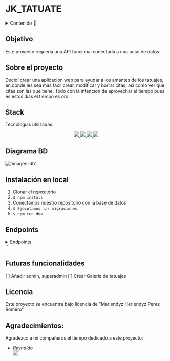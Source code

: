 # JK_TATUATE

<details>
  <summary>Contenido 📝</summary>
  <ol>
    <li><a href="#objetivo">Objetivo</a></li>
    <li><a href="#sobre-el-proyecto">Sobre el proyecto</a></li>
    <li><a href="#stack">Stack</a></li>
    <li><a href="#diagrama-bd">Diagrama</a></li>
    <li><a href="#instalación-en-local">Instalación</a></li>
    <li><a href="#endpoints">Endpoints</a></li>
    <li><a href="#futuras-funcionalidades">Futuras funcionalidades</a></li>
    <li><a href="#licencia">Licencia</a></li>
    <li><a href="#agradecimientos">Agradecimientos</a></li>
   
  </ol>
</details>

## Objetivo

Este proyecto requería una API funcional conectada a una base de datos.

## Sobre el proyecto

Decidí crear una aplicación web para ayudar a los amantes de los tatuajes, en donde les sea mas facil crear, modificar y borrar citas, asi como ver que citas son las que tiene. Todo con la intencion de aprovechar el tiempo pues es estos dias el tiempo es oro.

## Stack

Tecnologías utilizadas:

<div align="center">
<a href="https://www.mysql.com/">
    <img src= https://shields.io/badge/MySQL-lightgrey?logo=mysql&style=plastic&logoColor=white&labelColor=blue/>
</a>
<a href="https://www.expressjs.com/">
    <img src= "https://img.shields.io/badge/express.js-%23404d59.svg?style=for-the-badge&logo=express&logoColor=%2361DAFB"/>
</a>
<a href="https://nodejs.org/es/">
    <img src= "https://img.shields.io/badge/node.js-026E00?style=for-the-badge&logo=node.js&logoColor=white"/>
</a>
<a href="https://developer.mozilla.org/es/docs/Web/JavaScript">
    <img src= "https://img.shields.io/badge/javascipt-EFD81D?style=for-the-badge&logo=javascript&logoColor=black"/>
</a>
 </div>

## Diagrama BD

!['imagen-db'](./src/img/tatuateimg.pnggit)

## Instalación en local

1. Clonar el repositorio
2. `$ npm install`
3. Conectamos nuestro repositorio con la base de datos
4. `$ Ejecutamos las migraciones`
5. `$ npm run dev`

## Endpoints

<details>
<summary>Endpoints</summary>

- AUTH

- REGISTER USER

           POST http://localhost:3000/authUser/register
       body:
       ``` js
           {
               "username": "tate",
                "first_name": "logan",
                "last_name": "morrison",
                "email": "logan@gmail.com",
                "password": "12345678"
           }
       ```

  - LOGIN

          POST http://localhost:3000/users/login

    body:

    ```js
        {

         "email": "romeroz@gmail.com",
         "password": "12345678"


        }
    ```

  - USER PROFILE

          GET http://localhost:3000/api/users/1

  - UPDATE PROFILE

          PATCH http://localhost:3000/api/users/10

    body:

    ```js
         {
         "username": "ydy",
         "first_name": "marleydy",
         "last_name": "romero",
         "email": "romerz@gmail.com",
         "password": "12345678"
        }
    ```

  - APPOINTMENT CREATION

          POST http://localhost:3000/appointments/

    body:

    ```js
        {

              "user_id": 1,
              "tatuate_workers_id": 1,
              "appointment_date": "2024-04-17 10:30:00"

        }
    ```

  - APPOINTMENT UPDATE

          PATCH http://localhost:3000/appointment/1

    body:

    ```js
        {

              "user_id": 1,
              "tatuate_workers": 2,
              "appointment_date": "2024-04-14 12:30:00"

        }
    ```

  - APPOINTMENT DELETE

         DELETE http://localhost:3000/appointment/1

  - APPOINTMENT FOR USERS

         GET http://localhost:3000/appointment/users/1

  - APPOINTMENT FOR TATUATE_WORKERS

         GET http://localhost:3000/appointment/worker/1

  </details>
  ```

## Futuras funcionalidades
 
[ ] Añadir admin, superadmin 
[ ] Crear Galeria de tatuajes


## Licencia

Este proyecto se encuentra bajo licencia de "Marlendyz Herlendyz Perez Romero"


## Agradecimientos:

Agradezco a mi compañeros el tiempo dedicado a este proyecto:

- _Reynaldo_  
  <a href="https://github.com/ReynaldoMunozF" target="_blank"><img src="https://img.shields.io/badge/github-24292F?style=for-the-badge&logo=github&logoColor=white" target="_blank"></a>
